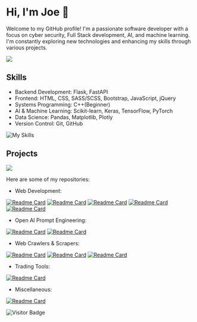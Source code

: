 
# Hi, I'm Joe 👋
Welcome to my GitHub profile! I'm a passionate software developer with a focus on cyber security, Full Stack development, AI, and machine learning. I'm constantly exploring new technologies and enhancing my skills through various projects.

<img src="https://github-readme-stats.vercel.app/api/top-langs/?username=00-Python&theme=transparent" />   

## Skills

- Backend Development: Flask, FastAPI
- Frontend: HTML, CSS, SASS/SCSS, Bootstrap, JavaScript, jQuery
- Systems Programming: C++(Beginner)
- AI & Machine Learning: Scikit-learn, Keras, TensorFlow, PyTorch
- Data Science: Pandas, Matplotlib, Plotly
- Version Control: Git, GitHub
  
![My Skills](https://skillicons.dev/icons?i=py,cpp,bash,flask,fastapi,html,sass,css,bootstrap,javascript,jquery,linux,git,github,vscode)


## Projects

<img src="https://github-readme-stats.vercel.app/api?username=00-Python&show_icons=true&theme=transparent&hide=prs&count_private=true" /> 

Here are some of my repositories:
- Web Development:

[![Readme Card](https://github-readme-stats.vercel.app/api/pin/?username=00-Python&repo=Flask-Authentication&theme=dark)](https://github.com/00-Python/Flask-Authentication)
[![Readme Card](https://github-readme-stats.vercel.app/api/pin/?username=00-Python&repo=Flask-Analytics&theme=dark)](https://github.com/00-Python/Flask-Analytics)
[![Readme Card](https://github-readme-stats.vercel.app/api/pin/?username=00-Python&repo=Simple-Flask-API-with-Authentication&theme=dark)](https://github.com/00-Python/Simple-Flask-API-with-Authentication)
[![Readme Card](https://github-readme-stats.vercel.app/api/pin/?username=00-Python&repo=FastAPI-Camera-Api&theme=dark)](https://github.com/00-Python/FastAPI-Camera-Api)
[![Readme Card](https://github-readme-stats.vercel.app/api/pin/?username=00-Python&repo=LAN-IP-Camera-Webserver&theme=dark)](https://github.com/00-Python/LAN-IP-Camera-Webserver)

- Open AI Prompt Engineering:

[![Readme Card](https://github-readme-stats.vercel.app/api/pin/?username=00-Python&repo=Ai-Debug&theme=dark)](https://github.com/00-Python/Ai-Debug) 
[![Readme Card](https://github-readme-stats.vercel.app/api/pin/?username=00-Python&repo=AI-Email-Standardizer&theme=dark)](https://github.com/00-Python/AI-Email-Standardizer) 

- Web Crawlers & Scrapers:

[![Readme Card](https://github-readme-stats.vercel.app/api/pin/?username=00-Python&repo=Web-Crawler&theme=dark)](https://github.com/00-Python/Web-Crawler)
[![Readme Card](https://github-readme-stats.vercel.app/api/pin/?username=00-Python&repo=PDFDrive-API-unofficial&theme=dark)](https://github.com/00-Python/PDFDrive-API-unofficial)
[![Readme Card](https://github-readme-stats.vercel.app/api/pin/?username=00-Python&repo=Ryanair-Scraper&theme=dark)](https://github.com/00-Python/Ryanair-Scraper)

- Trading Tools:

[![Readme Card](https://github-readme-stats.vercel.app/api/pin/?username=00-Python&repo=Stock-Market-Analysis&theme=dark)](https://github.com/00-Python/Stock-Market-Analysis)

- Miscellaneous:

[![Readme Card](https://github-readme-stats.vercel.app/api/pin/?username=00-Python&repo=Bash-Backup-and-Encrypt&theme=dark)](https://github.com/00-Python/Bash-Backup-and-Encrypt)

  
![Visitor Badge](https://visitor-badge.laobi.icu/badge?page_id=00-Python)


